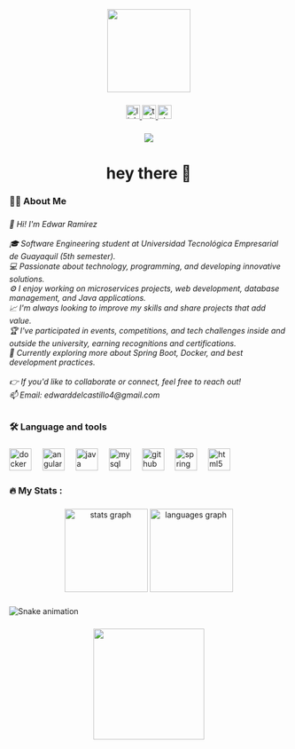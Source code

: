 <div align="center">
  <img height="150" src="https://i.pinimg.com/originals/90/70/32/9070324cdfc07c68d60eed0c39e77573.gif"  />
</div>

###

<div align="center">
  <a href="https://www.linkedin.com/in/edwar-ram%C3%ADrez-11b995270/" target="_blank">
    <img src="https://img.shields.io/static/v1?message=LinkedIn&logo=linkedin&label=&color=0077B5&logoColor=white&labelColor=&style=for-the-badge" height="25" alt="linkedin logo"  />
  </a>
  <a href="https://x.com/666_serpico" target="_blank">
    <img src="https://img.shields.io/static/v1?message=Twitter&logo=twitter&label=&color=1DA1F2&logoColor=white&labelColor=&style=for-the-badge" height="25" alt="twitter logo"  />
  </a>
  <a href="https://stackoverflow.com/users/28830301/edwar-del-castillo?tab=profile" target="_blank">
    <img src="https://img.shields.io/static/v1?message=Stackoverflow&logo=stackoverflow&label=&color=FE7A16&logoColor=white&labelColor=&style=for-the-badge" height="25" alt="stackoverflow logo"  />
  </a>
</div>

###

<div align="center">
  <img src="https://visitor-badge.laobi.icu/badge?page_id=24kgolden.24kgolden&"  />
</div>

###

<h1 align="center">hey there 👋</h1>

###

<h3 align="left">👩‍💻  About Me</h3>

###

<h6 align="left">👋 Hi! I'm Edwar Ramírez<br><br>🎓 Software Engineering student at Universidad Tecnológica Empresarial de Guayaquil (5th semester).<br>💻 Passionate about technology, programming, and developing innovative solutions.<br>⚙️ I enjoy working on microservices projects, web development, database management, and Java applications.<br>📈 I'm always looking to improve my skills and share projects that add value.<br>🏆 I've participated in events, competitions, and tech challenges inside and outside the university, earning recognitions and certifications.<br>🔎 Currently exploring more about Spring Boot, Docker, and best development practices.<br><br>👉 If you'd like to collaborate or connect, feel free to reach out!<br>📫 Email: edwarddelcastillo4@gmail.com</h6>

###

<h3 align="left">🛠 Language and tools</h3>

###

<div align="left">
  <img src="https://cdn.jsdelivr.net/gh/devicons/devicon/icons/docker/docker-plain.svg" height="40" alt="docker logo"  />
  <img width="12" />
  <img src="https://cdn.jsdelivr.net/gh/devicons/devicon/icons/angularjs/angularjs-plain.svg" height="40" alt="angularjs logo"  />
  <img width="12" />
  <img src="https://cdn.jsdelivr.net/gh/devicons/devicon/icons/java/java-original.svg" height="40" alt="java logo"  />
  <img width="12" />
  <img src="https://cdn.jsdelivr.net/gh/devicons/devicon/icons/mysql/mysql-original.svg" height="40" alt="mysql logo"  />
  <img width="12" />
  <img src="https://cdn.jsdelivr.net/gh/devicons/devicon/icons/github/github-original.svg" height="40" alt="github logo"  />
  <img width="12" />
  <img src="https://cdn.jsdelivr.net/gh/devicons/devicon/icons/spring/spring-original.svg" height="40" alt="spring logo"  />
  <img width="12" />
  <img src="https://cdn.jsdelivr.net/gh/devicons/devicon/icons/html5/html5-plain.svg" height="40" alt="html5 logo"  />
</div>

###

<h3 align="left">🔥   My Stats :</h3>

###

<div align="center">
  <img src="https://github-readme-stats.vercel.app/api?username=24kgolden&hide_title=false&hide_rank=false&show_icons=true&include_all_commits=true&count_private=true&disable_animations=false&theme=dracula&locale=en&hide_border=false&order=1" height="150" alt="stats graph"  />
  <img src="https://github-readme-stats.vercel.app/api/top-langs?username=24kgolden&locale=en&hide_title=false&layout=compact&card_width=320&langs_count=5&theme=dracula&hide_border=false&order=2" height="150" alt="languages graph"  />
</div>

###

<img src="https://raw.githubusercontent.com/24kgolden/24kgolden/output/snake.svg" alt="Snake animation" />

###

<div align="center">
  <img height="200" src="https://i.redd.it/yy49p6gm8wb71.gif"  />
</div>

###
